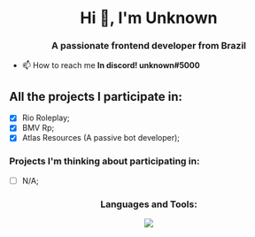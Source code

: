 <h1 align="center">Hi 👋, I'm Unknown</h1>
<h3 align="center">A passionate frontend developer from Brazil</h3>

- 📫 How to reach me **In discord! unknown#5000**

## All the projects I participate in:
  - [x] Rio Roleplay;
  - [x] BMV Rp;
  - [x] Atlas Resources (A passive bot developer);

### Projects I'm thinking about participating in:
  - [ ] N/A;

<h3 align="center">Languages and Tools:</h3>
<p align="center">
  <img src="https://skillicons.dev/icons?i=nextjs,lua,js,ts,tailwind" />
</p>
